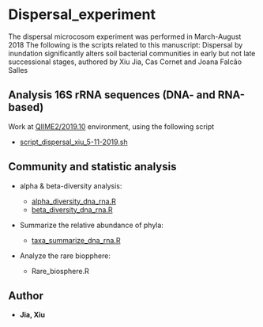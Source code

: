 # Dispersal_experiment
The dispersal microcosom experiment was performed in March-August 2018
The following is the scripts related to this manuscript: Dispersal by inundation significantly alters soil bacterial communities in early but not late successional stages, authored by Xiu Jia, Cas Cornet and Joana Falcão Salles

## Analysis 16S rRNA sequences (DNA- and RNA-based) 
Work at [QIIME2/2019.10](https://docs.qiime2.org/2019.10/) environment, using the following script
* [script_dispersal_xiu_5-11-2019.sh](https://github.com/Jia-Xiu/dispersal_experiment_2018/blob/master/script_dispersal_xiu_5-11-2019.sh)
	 
## Community and statistic analysis 

* alpha & beta-diversity analysis:
	* [alpha_diversity_dna_rna.R]( )
	* [beta_diversity_dna_rna.R]( )

* Summarize the relative abundance of phyla:
	* [taxa_summarize_dna_rna.R]( )

* Analyze the rare biopphere:
	* Rare_biosphere.R


## Author
* **Jia, Xiu** 
